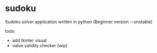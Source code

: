 # sudoku
Sudoku solver application written in python (Beginner version --unstable)

todo:
  - add tkinter visual
  - value validity checker (wip)
  
